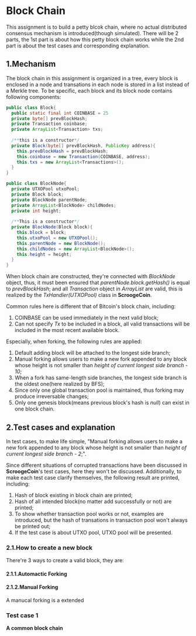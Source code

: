 # Block Chain
This assignment is to build a petty blcok chain, where no actual distributed consensus mechanism is introduced(though simulated).      There will be 2 parts, the 1st part is about how this petty block chain works while the 2nd part is about the test cases and corresponding explanation.

## 1.Mechanism
The block chain in this assignment is organized in a tree, every block is enclosed in a node and transations in each node is stored in a list instead of a Merkle tree. To be specific, each block and its block node contains following components:

```java
public class Block{
  public static final int COINBASE = 25
  private byte[] prevBlockHash;
  private Transaction coinbase;
  private ArrayList<Transaction> txs;
  
  /**this is a constructor*/
  private Block(byte[] prevBlockHash, PublicKey address){
    this.prevBlockHash = prevBlockHash;
    this.coinbase = new Transaction(COINBASE, address);
    this.txs = new ArrayList<Transactions>();
  }
}

public class BlockNode{
  private UTXOPool utxoPool;
  private Block block;
  private BlockNode parentNode;
  private ArrayList<BlockNode> childNodes;
  private int height;
  
  /**This is a constructor*/
  private BlockNode(Block block){
    this.block = block;
    this.utxoPool = new UTXOPool();
    this.parentNode = new BlockNode();
    this.childNodes = new ArrayList<BlockNode>();
    this.height = height;
  }
}
```

When block chain are constructed, they're connected with *BlockNode* object, thus, it must been ensured that *parentNode.block.getHash()* is equal to *prevBlockHash*; and all *Transaction* object in *ArrayList<Transaction>* are valid, this is realized by the *TxHandler(UTXOPool)* class in **ScroogeCoin**.

Common rules here is different that of Bitcoin's block chain, including:
1. COINBASE can be used immediately in the next valid block;
2. Can not specify *Tx* to be included in a block, all valid transactions will be included in the most recent available block.

Especially, when forking, the following rules are applied:
1. Default adding block will be attached to the longest side branch;
2. Manual forking allows users to make a new fork appended to any block whose height is not smaller than *height of current longest side branch - 10*;
3. When a fork has same-length side branches, the longest side branch is the oldest one(here realized by BFS);
4. Since only one global transaction pool is maintained, thus forking may produce irreversable changes;
5. Only one genesis block(means previous block's hash is *null*) can exist in one block chain.

## 2.Test cases and explanation
In test cases, to make life simple, "Manual forking allows users to make a new fork appended to any block whose height is not smaller than *height of current longest side branch - 2*;".

Since different situations of corrupted transactions have been discussed in **ScroogeCoin**'s test cases, here they won't be discussed. Additionally, to make each test case clarify themselves, the following result are printed, including:
1. Hash of block existing in block chain are printed;
2. Hash of all intended block(no matter add successfully or not) are printed;
3. To show whether transaction pool works or not, examples are introduced, but the hash of transations in transaction pool won't always be printed out;
4. If the test case is about UTXO pool, UTXO pool will be presented.

### 2.1.How to create a new block
There're 3 ways to create a valid block, they are:

#### 2.1.1.Automactic Forking 
#### 2.1.2.Manual Forking
A manucal forking is a extended

### Test case 1
**A common block chain**


